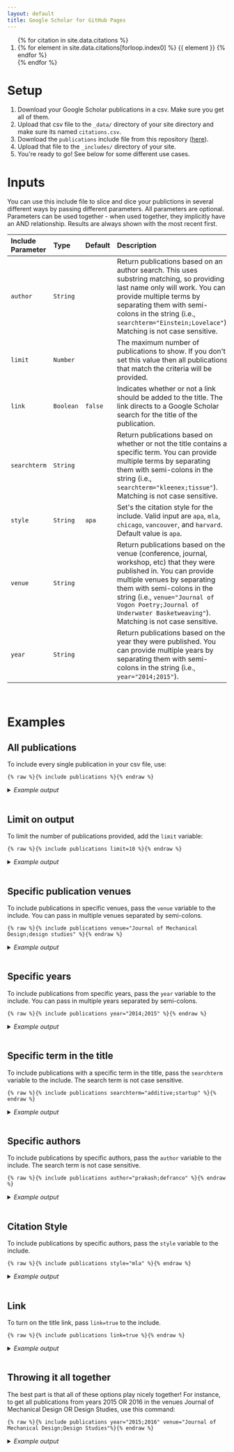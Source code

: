 ```yaml
---
layout: default
title: Google Scholar for GitHub Pages
---
```


<ol>
{% for citation in site.data.citations %}
  <li>
    {% for element in site.data.citations[forloop.index0] %}
      {{ element }}
    {% endfor %}
  </li>
{% endfor %}
</ol>
  
# Setup
1. Download your Google Scholar publications in a csv. Make sure you get all of them.
2. Upload that csv file to the `_data/` directory of your site directory and make sure its named `citations.csv`.
3. Download the `publications` include file from this repository ([here](https://github.com/cmccomb/google-scholar-for-github-pages/blob/main/_includes/publications)).
4. Upload that file to the `_includes/` directory of your site.
5. You're ready to go! See below for some different use cases. 

# Inputs
You can use this include file to slice and dice your publictions in several different ways by passing different parameters. All parameters are optional. Parameters can be used together - when used together, they implicitly have an AND relationship. Results are always shown with the most recent first. 

| Include Parameter | Type | Default | Description |
| :---------------- | :--- | :------ | :---------- |
| `author` | `String` |  | Return publications based on an author search. This uses substring matching, so providing last name only will work. You can provide multiple terms by separating them with semi-colons in the string (i.e., `searchterm="Einstein;Lovelace"`). Matching is not case sensitive. |
| `limit` | `Number` |  | The maximum number of publications to show. If you don't set this value then all publications that match the criteria will be provided. 
| `link` | `Boolean` | `false` | Indicates whether or not a link should be added to the title. The link directs to a Google Scholar search for the title of the publication. |
| `searchterm` | `String` |   | Return publications based on whether or not the title contains a specific term. You can provide multiple terms by separating them with semi-colons in the string (i.e., `searchterm="kleenex;tissue"`). Matching is not case sensitive. |
| `style` | `String` | `apa` | Set's the citation style for the include. Valid input are `apa`, `mla`, `chicago`, `vancouver`, and `harvard`. Default value is `apa`. |
| `venue` | `String` |   | Return publications based on the venue (conference, journal, workshop, etc) that they were published in. You can provide multiple venues by separating them with semi-colons in the string (i.e., `venue="Journal of Vogon Poetry;Journal of Underwater Basketweaving"`). Matching is not case sensitive. |
| `year` | `String` |   | Return publications based on the year they were published. You can provide multiple years by separating them with semi-colons in the string (i.e., `year="2014;2015"`). |


<br/>

# Examples

## All publications
To include every single publication in your csv file, use:

```liquid
{% raw %}{% include publications %}{% endraw %}
```

<details>
<summary><i>Example output</i></summary>
{% include publications %}
</details>
<br/>

## Limit on output
To limit the number of publications provided, add the `limit` variable:

```liquid
{% raw %}{% include publications limit=10 %}{% endraw %}
```

<details>
<summary><i>Example output</i></summary>
{% include publications limit=10 %}
</details>
<br/>

  
## Specific publication venues
To include publications in specific venues, pass the `venue` variable to the include. You can pass in multiple venues separated by semi-colons.

```liquid
{% raw %}{% include publications venue="Journal of Mechanical Design;design studies" %}{% endraw %}
```

<details>
<summary><i>Example output</i></summary>
{% include publications venue="Journal of Mechanical Design;Design Studies" %}
</details>
<br/>

## Specific years
To include publications from specific years, pass the `year` variable to the include. You can pass in multiple years separated by semi-colons.

```liquid
{% raw %}{% include publications year="2014;2015" %}{% endraw %}
```

<details>
<summary><i>Example output</i></summary>
{% include publications year="2014;2015" %}
</details>
<br/>



## Specific term in the title
To include publications with a specific term in the title, pass the `searchterm` variable to the include. The search term is not case sensitive.

```liquid
{% raw %}{% include publications searchterm="additive;startup" %}{% endraw %}
```

<details>
<summary><i>Example output</i></summary>
{% include publications searchterm="additive;startup" %}
</details>
<br/>



## Specific authors
To include publications by specific authors, pass the `author` variable to the include. The search term is not case sensitive.

```liquid
{% raw %}{% include publications author="prakash;defranco" %}{% endraw %}
```

<details>
<summary><i>Example output</i></summary>
{% include publications author="prakash;defranco" %}
</details>
<br/>


## Citation Style
To include publications by specific authors, pass the `style` variable to the include.

```liquid
{% raw %}{% include publications style="mla" %}{% endraw %}
```

<details>
<summary><i>Example output</i></summary>
  <ul>
    <li> MLA
      {% include publications style="mla" limit=1 %}      
    </li>
    <li> APA
      {% include publications style="apa" limit=1 %}
    </li>
    <li> Chicago
      {% include publications style="chicago" limit=1 %}
    </li>
    <li> Harvard
      {% include publications style="harvard" limit=1 %}
    </li>
    <li> Vancouver
      {% include publications style="vancouver" limit=1 %}
    </li>
  </ul>
</details>
<br/>



## Link
To turn on the title link, pass `link=true` to the include.

```liquid
{% raw %}{% include publications link=true %}{% endraw %}
```

<details>
<summary><i>Example output</i></summary>
  <ul>
    <li> With link
      {% include publications limit=1 %}      
    </li>
    <li> Without link
      {% include publications link=true limit=1 %}
    </li>
  </ul>
</details>
<br/>



## Throwing it all together
The best part is that all of these options play nicely together! For instance, to get all publications from years 2015 OR 2016 in the venues Journal of Mechanical Design OR Design Studies, use this command:

```liquid
{% raw %}{% include publications year="2015;2016" venue="Journal of Mechanical Design;Design Studies"%}{% endraw %}
```

<details>
<summary><i>Example output</i></summary>
{% include publications year="2015;2016" venue="Journal of Mechanical Design;Design Studies"%}
</details>
